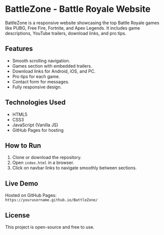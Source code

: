 # BattleZone - Battle Royale Website

BattleZone is a responsive website showcasing the top Battle Royale games like PUBG, Free Fire, Fortnite, and Apex Legends. It includes game descriptions, YouTube trailers, download links, and pro tips.

## Features

- Smooth scrolling navigation.
- Games section with embedded trailers.
- Download links for Android, iOS, and PC.
- Pro tips for each game.
- Contact form for messages.
- Fully responsive design.

## Technologies Used

- HTML5
- CSS3
- JavaScript (Vanilla JS)
- GitHub Pages for hosting

## How to Run

1. Clone or download the repository.
2. Open `index.html` in a browser.
3. Click on navbar links to navigate smoothly between sections.

## Live Demo

Hosted on GitHub Pages:  
`https://yourusername.github.io/BattleZone/`

## License

This project is open-source and free to use.
